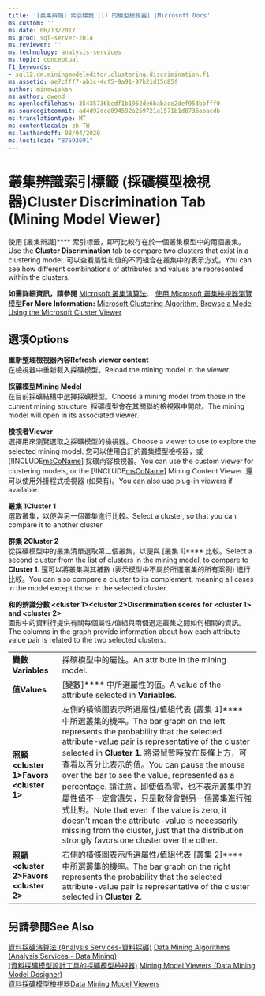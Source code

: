 ```yaml
---
title: '[叢集辨識] 索引標籤 ([) 的模型檢視器] |Microsoft Docs'
ms.custom: ''
ms.date: 06/13/2017
ms.prod: sql-server-2014
ms.reviewer: ''
ms.technology: analysis-services
ms.topic: conceptual
f1_keywords:
- sql12.dm.miningmodeleditor.clustering.discrimination.f1
ms.assetid: ae7cfff7-ab1c-4cf5-9a91-97b21d15d85f
author: minewiskan
ms.author: owend
ms.openlocfilehash: 35435736bcdf1b1962de6babace2def953bbfff0
ms.sourcegitcommit: ad4d92dce894592a259721a1571b1d8736abacdb
ms.translationtype: MT
ms.contentlocale: zh-TW
ms.lasthandoff: 08/04/2020
ms.locfileid: "87593691"
---
```

# <a name="cluster-discrimination-tab-mining-model-viewer"></a><span data-ttu-id="b9208-102">叢集辨識索引標籤 (採礦模型檢視器)</span><span class="sxs-lookup"><span data-stu-id="b9208-102">Cluster Discrimination Tab (Mining Model Viewer)</span></span>
  <span data-ttu-id="b9208-103">使用 [叢集辨識]\*\*\*\* 索引標籤，即可比較存在於一個叢集模型中的兩個叢集。</span><span class="sxs-lookup"><span data-stu-id="b9208-103">Use the **Cluster Discrimination** tab to compare two clusters that exist in a clustering model.</span></span> <span data-ttu-id="b9208-104">可以查看屬性和值的不同組合在叢集中的表示方式。</span><span class="sxs-lookup"><span data-stu-id="b9208-104">You can see how different combinations of attributes and values are represented within the clusters.</span></span>  
  
 <span data-ttu-id="b9208-105">**如需詳細資訊，請參閱** [Microsoft 叢集演算法](data-mining/microsoft-clustering-algorithm.md)、 [使用 Microsoft 叢集檢視器瀏覽模型](data-mining/browse-a-model-using-the-microsoft-cluster-viewer.md)</span><span class="sxs-lookup"><span data-stu-id="b9208-105">**For More Information:** [Microsoft Clustering Algorithm](data-mining/microsoft-clustering-algorithm.md), [Browse a Model Using the Microsoft Cluster Viewer](data-mining/browse-a-model-using-the-microsoft-cluster-viewer.md)</span></span>  
  
## <a name="options"></a><span data-ttu-id="b9208-106">選項</span><span class="sxs-lookup"><span data-stu-id="b9208-106">Options</span></span>  
 <span data-ttu-id="b9208-107">**重新整理檢視器內容**</span><span class="sxs-lookup"><span data-stu-id="b9208-107">**Refresh viewer content**</span></span>  
 <span data-ttu-id="b9208-108">在檢視器中重新載入採礦模型。</span><span class="sxs-lookup"><span data-stu-id="b9208-108">Reload the mining model in the viewer.</span></span>  
  
 <span data-ttu-id="b9208-109">**採礦模型**</span><span class="sxs-lookup"><span data-stu-id="b9208-109">**Mining Model**</span></span>  
 <span data-ttu-id="b9208-110">在目前採礦結構中選擇採礦模型。</span><span class="sxs-lookup"><span data-stu-id="b9208-110">Choose a mining model from those in the current mining structure.</span></span> <span data-ttu-id="b9208-111">採礦模型會在其關聯的檢視器中開啟。</span><span class="sxs-lookup"><span data-stu-id="b9208-111">The mining model will open in its associated viewer.</span></span>  
  
 <span data-ttu-id="b9208-112">**檢視者**</span><span class="sxs-lookup"><span data-stu-id="b9208-112">**Viewer**</span></span>  
 <span data-ttu-id="b9208-113">選擇用來瀏覽選取之採礦模型的檢視器。</span><span class="sxs-lookup"><span data-stu-id="b9208-113">Choose a viewer to use to explore the selected mining model.</span></span> <span data-ttu-id="b9208-114">您可以使用自訂的叢集模型檢視器，或 [!INCLUDE[msCoName](../includes/msconame-md.md)] 採礦內容檢視器。</span><span class="sxs-lookup"><span data-stu-id="b9208-114">You can use the custom viewer for clustering models, or the [!INCLUDE[msCoName](../includes/msconame-md.md)] Mining Content Viewer.</span></span> <span data-ttu-id="b9208-115">還可以使用外掛程式檢視器 (如果有)。</span><span class="sxs-lookup"><span data-stu-id="b9208-115">You can also use plug-in viewers if available.</span></span>  
  
 <span data-ttu-id="b9208-116">**叢集 1**</span><span class="sxs-lookup"><span data-stu-id="b9208-116">**Cluster 1**</span></span>  
 <span data-ttu-id="b9208-117">選取叢集，以便與另一個叢集進行比較。</span><span class="sxs-lookup"><span data-stu-id="b9208-117">Select a cluster, so that you can compare it to another cluster.</span></span>  
  
 <span data-ttu-id="b9208-118">**群集 2**</span><span class="sxs-lookup"><span data-stu-id="b9208-118">**Cluster 2**</span></span>  
 <span data-ttu-id="b9208-119">從採礦模型中的叢集清單選取第二個叢集，以便與 [叢集 1]\*\*\*\* 比較。</span><span class="sxs-lookup"><span data-stu-id="b9208-119">Select a second cluster from the list of clusters in the mining model, to compare to **Cluster 1**.</span></span> <span data-ttu-id="b9208-120">還可以將叢集與其補數 (表示模型中不屬於所選叢集的所有案例) 進行比較。</span><span class="sxs-lookup"><span data-stu-id="b9208-120">You can also compare a cluster to its complement, meaning all cases in the model except those in the selected cluster.</span></span>  
  
 <span data-ttu-id="b9208-121">**和的辨識分數 \<cluster 1>\<cluster 2>**</span><span class="sxs-lookup"><span data-stu-id="b9208-121">**Discrimination scores for \<cluster 1> and \<cluster 2>**</span></span>  
 <span data-ttu-id="b9208-122">圖形中的資料行提供有關每個屬性/值組與兩個選定叢集之間如何相關的資訊。</span><span class="sxs-lookup"><span data-stu-id="b9208-122">The columns in the graph provide information about how each attribute-value pair is related to the two selected clusters.</span></span>  
  
|||  
|-|-|  
|<span data-ttu-id="b9208-123">**變數**</span><span class="sxs-lookup"><span data-stu-id="b9208-123">**Variables**</span></span>|<span data-ttu-id="b9208-124">採礦模型中的屬性。</span><span class="sxs-lookup"><span data-stu-id="b9208-124">An attribute in the mining model.</span></span>|  
|<span data-ttu-id="b9208-125">**值**</span><span class="sxs-lookup"><span data-stu-id="b9208-125">**Values**</span></span>|<span data-ttu-id="b9208-126">[變數]\*\*\*\* 中所選屬性的值。</span><span class="sxs-lookup"><span data-stu-id="b9208-126">A value of the attribute selected in **Variables**.</span></span>|  
|<span data-ttu-id="b9208-127">**照顧\<cluster 1>**</span><span class="sxs-lookup"><span data-stu-id="b9208-127">**Favors \<cluster 1>**</span></span>|<span data-ttu-id="b9208-128">左側的橫條圖表示所選屬性/值組代表 [叢集 1]\*\*\*\* 中所選叢集的機率。</span><span class="sxs-lookup"><span data-stu-id="b9208-128">The bar graph on the left represents the probability that the selected attribute-value pair is representative of the cluster selected in **Cluster 1**.</span></span> <span data-ttu-id="b9208-129">將滑鼠暫時放在長條上方，可查看以百分比表示的值。</span><span class="sxs-lookup"><span data-stu-id="b9208-129">You can pause the mouse over the bar to see the value, represented as a percentage.</span></span> <span data-ttu-id="b9208-130">請注意，即使值為零，也不表示叢集中的屬性值不一定會遺失，只是散發會對另一個叢集進行強式比對。</span><span class="sxs-lookup"><span data-stu-id="b9208-130">Note that even if the value is zero, it doesn't mean the attribute-value is necessarily missing from the cluster, just that the distribution strongly favors one cluster over the other.</span></span>|  
|<span data-ttu-id="b9208-131">**照顧\<cluster 2>**</span><span class="sxs-lookup"><span data-stu-id="b9208-131">**Favors \<cluster 2>**</span></span>|<span data-ttu-id="b9208-132">右側的橫條圖表示所選屬性/值組代表 [叢集 2]\*\*\*\* 中所選叢集的機率。</span><span class="sxs-lookup"><span data-stu-id="b9208-132">The bar graph on the right represents the probability that the selected attribute-value pair is representative of the cluster selected in **Cluster 2**.</span></span>|  
  
## <a name="see-also"></a><span data-ttu-id="b9208-133">另請參閱</span><span class="sxs-lookup"><span data-stu-id="b9208-133">See Also</span></span>  
 <span data-ttu-id="b9208-134">[資料採礦演算法 &#40;Analysis Services-資料採礦&#41;](data-mining/data-mining-algorithms-analysis-services-data-mining.md) </span><span class="sxs-lookup"><span data-stu-id="b9208-134">[Data Mining Algorithms &#40;Analysis Services - Data Mining&#41;](data-mining/data-mining-algorithms-analysis-services-data-mining.md) </span></span>  
 <span data-ttu-id="b9208-135">[&#40;資料採礦模型設計工具的採礦模型檢視器&#41;](mining-model-viewers-data-mining-model-designer.md) </span><span class="sxs-lookup"><span data-stu-id="b9208-135">[Mining Model Viewers &#40;Data Mining Model Designer&#41;](mining-model-viewers-data-mining-model-designer.md) </span></span>  
 [<span data-ttu-id="b9208-136">資料採礦模型檢視器</span><span class="sxs-lookup"><span data-stu-id="b9208-136">Data Mining Model Viewers</span></span>](data-mining/data-mining-model-viewers.md)  
  
  
